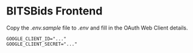 # BITSBids Frontend

Copy the *.env.sample* file to *.env* and fill in the OAuth Web Client details.

```
GOOGLE_CLIENT_ID="..."
GOOGLE_CLIENT_SECRET="..."
```